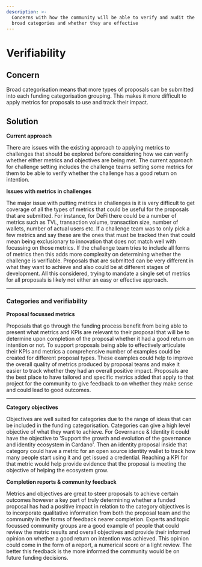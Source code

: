 ```yaml
---
description: >-
  Concerns with how the community will be able to verify and audit the impact on
  broad categories and whether they are effective
---
```


# Verifiability

## Concern

Broad categorisation means that more types of proposals can be submitted into each funding categorisation grouping. This makes it more difficult to apply metrics for proposals to use and track their impact.



## Solution

**Current approach**

There are issues with the existing approach to applying metrics to challenges that should be explored before considering how we can verify whether either metrics and objectives are being met. The current approach for challenge setting includes the challenge teams setting some metrics for them to be able to verify whether the challenge has a good return on intention.



**Issues with metrics in challenges**&#x20;

The major issue with putting metrics in challenges is it is very difficult to get coverage of all the types of metrics that could be useful for the proposals that are submitted. For instance, for DeFi there could be a number of metrics such as TVL, transaction volume, transaction size, number of wallets, number of actual users etc. If a challenge team was to only pick a few metrics and say these are the ones that must be tracked then that could mean being exclusionary to innovation that does not match well with focussing on those metrics. If the challenge team tries to include all forms of metrics then this adds more complexity on determining whether the challenge is verifiable. Proposals that are submitted can be very different in what they want to achieve and also could be at different stages of development. All this considered, trying to mandate a single set of metrics for all proposals is likely not either an easy or effective approach.

****

### **Categories and verifiability**

**Proposal focussed metrics**

Proposals that go through the funding process benefit from being able to present what metrics and KPIs are relevant to their proposal that will be to determine upon completion of the proposal whether it had a good return on intention or not. To support proposals being able to effectively articulate their KPIs and metrics a comprehensive number of examples could be created for different proposal types. These examples could help to improve the overall quality of metrics produced by proposal teams and make it easier to track whether they had an overall positive impact. Proposals are the best place to have tailored and specific metrics added that apply to that project for the community to give feedback to on whether they make sense and could lead to good outcomes.&#x20;

****

**Category objectives**

Objectives are well suited for categories due to the range of ideas that can be included in the funding categorisation. Categories can give a high level objective of what they want to achieve. For Governance & Identity it could have the objective to 'Support the growth and evolution of the governance and identity ecosystem in Cardano'. Then an identity proposal inside that category could have a metric for an open source identity wallet to track how many people start using it and get issued a credential. Reaching a KPI for that metric would help provide evidence that the proposal is meeting the objective of helping the ecosystem grow.



**Completion reports & community feedback**

Metrics and objectives are great to steer proposals to achieve certain outcomes however a key part of truly determining whether a funded proposal has had a positive impact in relation to the category objectives is to incorporate qualitative information from both the proposal team and the community in the forms of feedback nearer completion. Experts and topic focussed community groups are a good example of people that could review the metric results and overall objectives and provide their informed opinion on whether a good return on intention was achieved. This opinion could come in the form of a report, a numerical score or a light review. The better this feedback is the more informed the community would be on future funding decisions.
